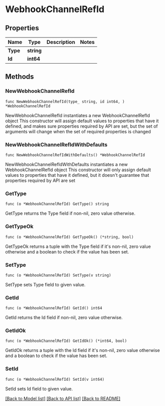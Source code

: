 # WebhookChannelRefId

## Properties

Name | Type | Description | Notes
------------ | ------------- | ------------- | -------------
**Type** | **string** |  | 
**Id** | **int64** |  | 

## Methods

### NewWebhookChannelRefId

`func NewWebhookChannelRefId(type_ string, id int64, ) *WebhookChannelRefId`

NewWebhookChannelRefId instantiates a new WebhookChannelRefId object
This constructor will assign default values to properties that have it defined,
and makes sure properties required by API are set, but the set of arguments
will change when the set of required properties is changed

### NewWebhookChannelRefIdWithDefaults

`func NewWebhookChannelRefIdWithDefaults() *WebhookChannelRefId`

NewWebhookChannelRefIdWithDefaults instantiates a new WebhookChannelRefId object
This constructor will only assign default values to properties that have it defined,
but it doesn't guarantee that properties required by API are set

### GetType

`func (o *WebhookChannelRefId) GetType() string`

GetType returns the Type field if non-nil, zero value otherwise.

### GetTypeOk

`func (o *WebhookChannelRefId) GetTypeOk() (*string, bool)`

GetTypeOk returns a tuple with the Type field if it's non-nil, zero value otherwise
and a boolean to check if the value has been set.

### SetType

`func (o *WebhookChannelRefId) SetType(v string)`

SetType sets Type field to given value.


### GetId

`func (o *WebhookChannelRefId) GetId() int64`

GetId returns the Id field if non-nil, zero value otherwise.

### GetIdOk

`func (o *WebhookChannelRefId) GetIdOk() (*int64, bool)`

GetIdOk returns a tuple with the Id field if it's non-nil, zero value otherwise
and a boolean to check if the value has been set.

### SetId

`func (o *WebhookChannelRefId) SetId(v int64)`

SetId sets Id field to given value.



[[Back to Model list]](../README.md#documentation-for-models) [[Back to API list]](../README.md#documentation-for-api-endpoints) [[Back to README]](../README.md)


